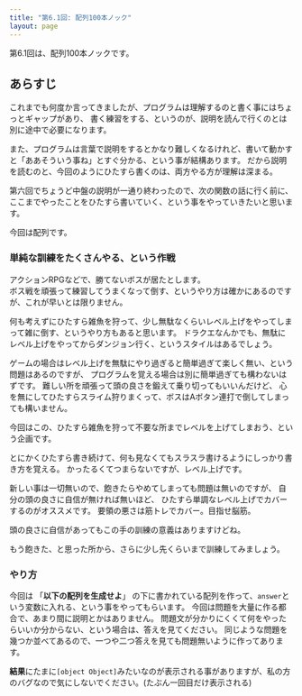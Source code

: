 ```yaml
---
title: "第6.1回: 配列100本ノック"
layout: page
---
```


<link rel="stylesheet" href="https://cdnjs.cloudflare.com/ajax/libs/codemirror/5.35.0/codemirror.css" />
<script src="https://cdnjs.cloudflare.com/ajax/libs/codemirror/5.35.0/codemirror.js"></script>
<script src="https://cdnjs.cloudflare.com/ajax/libs/codemirror/5.35.0/mode/javascript/javascript.js"></script>
<style>
    .CodeMirror { height: auto; border: 1px solid #ddd; }
    .console { border: 1px solid #333; color: rgb(48, 68, 216); padding: 0px 5px 0px 5px; }

    .answer {color: red;  }
    .hideanswer { display: none; }
    .result {font-size: large;}
    .wrong {color: red;  }
    .correct {color: rgb(0, 89, 255);  }



    .column{
        padding: 0.5em 1em;
        margin: 2em 0;
        color: #5d627b;
        background: white;
        border-top: solid 5px #5d627b;
        box-shadow: 0 3px 5px rgba(0, 0, 0, 0.22);
    }    
</style>
<link rel="stylesheet" href="https://rawgit.com/karino2/js-introduction/master/scripts/smoke.css" />
<script src="https://rawgit.com/karino2/js-introduction/master/scripts/smoke.min.js"></script>                    
<script src="https://neil.fraser.name/software/JS-Interpreter/acorn_interpreter.js"></script>

<script type="text/javascript" src="https://rawgit.com/karino2/js-introduction/master/scripts/env.js"></script>



<script>
var questions = [];
function aq(expect) {
    arrayAutoGeneration(expect, questions);
}



document.body.onload = function() {
  initInterpreter();


  // setupAllREPL2(5);
  setupAllQuestionsWithScnario(questions);
}
</script>

第6.1回は、配列100本ノックです。

## あらすじ

これまでも何度か言ってきましたが、プログラムは理解するのと書く事にはちょっとギャップがあり、
書く練習をする、というのが、説明を読んで行くのとは別に途中で必要になります。

また、プログラムは言葉で説明をするとかなり難しくなるけれど、書いて動かすと「ああそういう事ね」とすぐ分かる、という事が結構あります。
だから説明を読むのと、今回のようにひたすら書くのは、両方やる方が理解は深まる。

第六回でちょうど中盤の説明が一通り終わったので、次の関数の話に行く前に、ここまでやったことをひたすら書いていく、という事をやっていきたいと思います。

今回は配列です。


### 単純な訓練をたくさんやる、という作戦

アクションRPGなどで、勝てないボスが居たとします。  
ボス戦を頑張って練習してうまくなって倒す、というやり方は確かにあるのですが、これが早いとは限りません。

何も考えずにひたすら雑魚を狩って、少し無駄なくらいレベル上げをやってしまって雑に倒す、というやり方もあると思います。
ドラクエなんかでも、無駄にレベル上げをやってからダンジョン行く、というスタイルはあるでしょう。

ゲームの場合はレベル上げを無駄にやり過ぎると簡単過ぎて楽しく無い、という問題はあるのですが、
プログラムを覚える場合は別に簡単過ぎても構わないはずです。
難しい所を頑張って頭の良さを鍛えて乗り切ってもいいんだけど、
心を無にしてひたすらスライム狩りまくって、ボスはAボタン連打で倒してしまっても構いません。

今回はこの、ひたすら雑魚を狩って不要な所までレベルを上げてしまおう、という企画です。

とにかくひたすら書き続けて、何も見なくてもスラスラ書けるようにしっかり書き方を覚える。
かったるくてつまらないですが、レベル上げです。

新しい事は一切無いので、飽きたらやめてしまっても問題は無いのですが、
自分の頭の良さに自信が無ければ無いほど、
ひたすら単調なレベル上げでカバーするのがオススメです。
要領の悪さは筋トレでカバー。目指せ脳筋。

頭の良さに自信があってもこの手の訓練の意義はありますけどね。

もう飽きた、と思った所から、さらに少し先くらいまで訓練してみましょう。


### やり方

今回は 「**以下の配列を生成せよ**」 の下に書かれている配列を作って、`answer`という変数に入れる、という事をやってもらいます。
今回は問題を大量に作る都合で、あまり間に説明とかはありません。
問題文が分かりにくくて何をやったらいいか分からない、という場合は、答えを見てください。
同じような問題を幾つか並べてあるので、一つや二つ答えを見ても問題無いように作ってあります。

**結果**にたまに`[object Object]`みたいなのが表示される事がありますが、私の方のバグなので気にしないでください。(たぶん一回目だけ表示される)


<div id="autoQuestions">

</div>

<script>
aq(["むぇ～～～", "コケー", "ダネ～～"]);
aq(["あじゃ", "るーしー", "ダニエル"]);
aq(["もっと", "たくさん", "要素が", "ある", "例です。", "全部で", "7個"]);
aq(["要素一つの例"]);
aq(["もう一回"]);
aq(["さらにもう一回"]);
aq(["ほげ", "いか", "ふが"]);
aq(["こちんこちん", "ぬっくぬく", "しゅるしゅる"]);
aq(["こーしー", "麦茶"]);
aq(["プレモル", "プリン"]);
aq(["数字の", "要素", 5, 6, 7]);
aq([5, 4, 3]);
aq(["5", "4", "3"]);
aq(["3"]);
aq([3]);
aq(["4"]);
aq([4]);
aq(["1234"]);
aq([1234]);
aq([10, 11, 12]);
aq(["10", "11", "12"]);
aq(["5678"]);
aq(["5678", "1234"]);
aq([5678, 1234]);
aq(["56", 78, "910", "1112", 1314]);
aq(["5", 6, 7, "8", "9", 10]);

aq(["配列の中に","配列を入れる",  [1, 2]]);
aq(["配列の中に", [1, 2], "配列を入れる"]);
</script>
